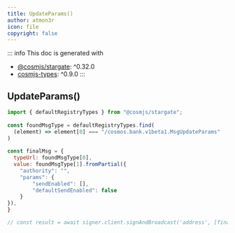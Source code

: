 ```yaml
---
title: UpdateParams()
author: atmon3r
icon: file
copyright: false
---
```


::: info
This doc is generated with 
- [@cosmjs/stargate](https://www.npmjs.com/package/@cosmjs/stargate): ^0.32.0
- [cosmjs-types](https://www.npmjs.com/package/cosmjs-types): ^0.9.0
:::
  
## UpdateParams()
 
```js
import { defaultRegistryTypes } from "@cosmjs/stargate";
 
const foundMsgType = defaultRegistryTypes.find(
  (element) => element[0] === "/cosmos.bank.v1beta1.MsgUpdateParams"
)
  
const finalMsg = {
  typeUrl: foundMsgType[0],
  value: foundMsgType[1].fromPartial({
    "authority": "",
    "params": {
        "sendEnabled": [],
        "defaultSendEnabled": false
    }
}),
}

// const result = await signer.client.signAndBroadcast('address', [finalMsg], "auto", "")
 
```
   
